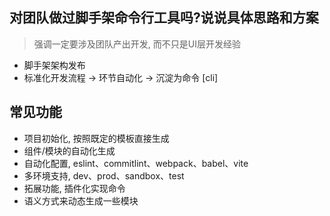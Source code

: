 

## 对团队做过脚手架命令行工具吗?说说具体思路和方案

> 强调一定要涉及团队产出开发, 而不只是UI层开发经验

- 脚手架架构发布
- 标准化开发流程 -> 环节自动化 -> 沉淀为命令 [cli]

## 常见功能

- 项目初始化, 按照既定的模板直接生成
- 组件/模块的自动化生成
- 自动化配置, eslint、commitlint、webpack、babel、vite
- 多环境支持, dev、prod、sandbox、test
- 拓展功能, 插件化实现命令
- 语义方式来动态生成一些模块

